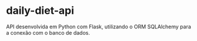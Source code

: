 # daily-diet-api
API desenvolvida em Python com Flask, utilizando o ORM SQLAlchemy para a conexão com o banco de dados.